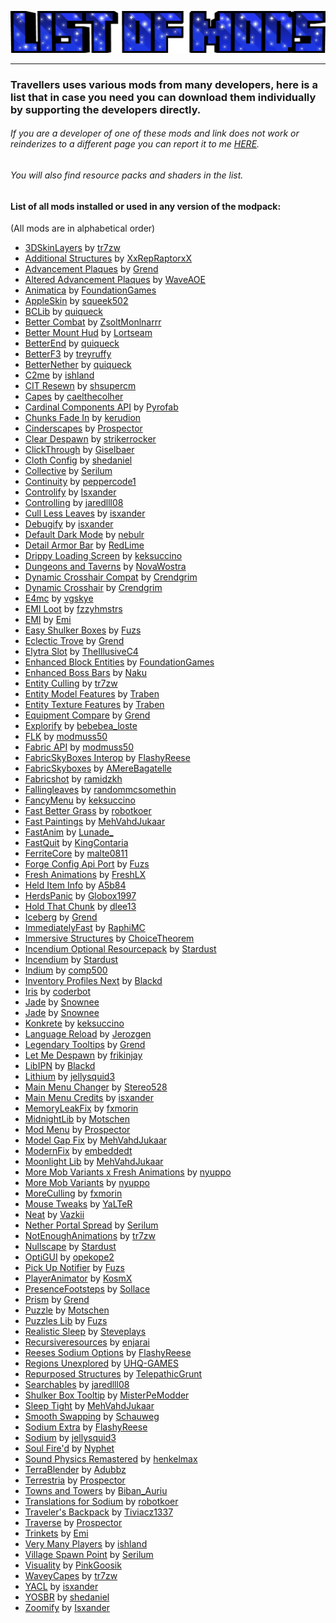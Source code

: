 ![](https://raw.githubusercontent.com/TravellersMC/Travellers/main/Banner/Modlist_Banner.png)

------------
### Travellers uses various mods from many developers, here is a list that in case you need you can download them individually by supporting the developers directly. 

###### If you are a developer of one of these mods and link does not work or reinderizes to a different page you can report it to me [HERE](https://github.com/TravellersMC/Travellers/issues).
###### You will also find resource packs and shaders in the list.
#### List of all mods installed or used in any version of the modpack:
(All mods are in alphabetical order)
- [3DSkinLayers](https://modrinth.com/mod/3dskinlayers) by [tr7zw](https://modrinth.com/user/tr7zw)
- [Additional Structures](https://modrinth.com/mod/additional-structures) by [XxRepRaptorxX](https://modrinth.com/user/XxRexRaptorxX)
- [Advancement Plaques](https://modrinth.com/mod/advancement-plaques) by [Grend](https://modrinth.com/user/Grend)
- [Altered Advancement Plaques](https://modrinth.com/resourcepack/altered-advancement-plaques) by [WaveAOE](https://modrinth.com/user/WaveAOE)
- [Animatica](https://modrinth.com/mod/animatica) by [FoundationGames](https://modrinth.com/user/FoundationGames)
- [AppleSkin](https://modrinth.com/mod/appleskin) by [squeek502](https://modrinth.com/user/squeek502)
- [BCLib](https://modrinth.com/mod/bclib) by [quiqueck](https://modrinth.com/user/quiqueck)
- [Better Combat](https://modrinth.com/mod/better-combat) by [ZsoltMonlnarrr](https://modrinth.com/user/ZsoltMolnarrr)
- [Better Mount Hud](https://modrinth.com/mod/better-mount-hud) by [Lortseam](https://modrinth.com/user/Lortseam)
- [BetterEnd](https://modrinth.com/mod/betterend) by [quiqueck](https://modrinth.com/user/quiqueck)
- [BetterF3](https://modrinth.com/mod/betterf3) by [treyruffy](https://modrinth.com/user/treyruffy)
- [BetterNether](https://modrinth.com/mod/betternether) by [quiqueck](https://modrinth.com/user/quiqueck)
- [C2me](https://modrinth.com/mod/c2me-fabric) by [ishland](https://modrinth.com/user/ishland)
- [CIT Resewn](https://modrinth.com/mod/cit-resewn) by [shsupercm](https://modrinth.com/user/shsupercm)
- [Capes](https://modrinth.com/mod/capes) by [caelthecolher](https://modrinth.com/user/caelthecolher)
- [Cardinal Components API](https://modrinth.com/mod/cardinal-components-api) by [Pyrofab](https://modrinth.com/user/Pyrofab)
- [Chunks Fade In](https://modrinth.com/mod/chunks-fade-in) by [kerudion](https://modrinth.com/user/kerudion)
- [Cinderscapes](https://modrinth.com/mod/cinderscapes) by [Prospector](https://modrinth.com/user/Prospector)
- [Clear Despawn](https://modrinth.com/mod/cleardespawn) by [strikerrocker](https://modrinth.com/user/strikerrocker)
- [ClickThrough](https://modrinth.com/mod/clickthrough) by [Giselbaer](https://modrinth.com/user/Giselbaer)
- [Cloth Config](https://modrinth.com/mod/cloth-config) by [shedaniel](https://modrinth.com/user/shedaniel)
- [Collective](https://modrinth.com/mod/collective) by [Serilum](https://modrinth.com/user/Serilum)
- [Continuity](https://modrinth.com/mod/continuity) by [peppercode1](https://modrinth.com/user/peppercode1)
- [Controlify](https://modrinth.com/mod/controlify) by [Isxander](https://modrinth.com/user/isxander)
- [Controlling](https://modrinth.com/mod/controlling) by [jaredlll08](https://modrinth.com/user/jaredlll08)
- [Cull Less Leaves](https://modrinth.com/mod/cull-less-leaves) by [isxander](https://modrinth.com/user/isxander)
- [Debugify](https://modrinth.com/mod/debugify) by [isxander](https://modrinth.com/user/isxander)
- [Default Dark Mode](https://modrinth.com/resourcepack/default-dark-mode) by [nebulr](https://modrinth.com/user/nebulr)
- [Detail Armor Bar](https://modrinth.com/mod/detail-armor-bar) by [RedLime](https://modrinth.com/user/RedLime)
- [Drippy Loading Screen](https://modrinth.com/mod/drippy-loading-screen) by [keksuccino](https://modrinth.com/user/keksuccino)
- [Dungeons and Taverns](https://modrinth.com/datapack/dungeons-and-taverns) by [NovaWostra](https://modrinth.com/user/NovaWostra)
- [Dynamic Crosshair Compat](https://modrinth.com/mod/dynamiccrosshaircompat) by [Crendgrim](https://modrinth.com/user/Crendgrim)
- [Dynamic Crosshair](https://modrinth.com/mod/dynamiccrosshair) by [Crendgrim](https://modrinth.com/user/Crendgrim)
- [E4mc](https://modrinth.com/mod/e4mc) by [vgskye](https://modrinth.com/user/vgskye)
- [EMI Loot](https://modrinth.com/mod/emi-loot) by [fzzyhmstrs](https://modrinth.com/user/fzzyhmstrs)
- [EMI](https://modrinth.com/mod/emi) by [Emi](https://modrinth.com/user/Emi)
- [Easy Shulker Boxes](https://modrinth.com/mod/easy-shulker-boxes) by [Fuzs](https://modrinth.com/user/Fuzs)
- [Eclectic Trove](https://modrinth.com/resourcepack/eclectic-trove-legendary-tooltips) by [Grend](https://modrinth.com/user/Grend)
- [Elytra Slot](https://modrinth.com/mod/elytra-slot) by [TheIllusiveC4](https://modrinth.com/user/TheIllusiveC4)
- [Enhanced Block Entities](https://modrinth.com/mod/ebe) by [FoundationGames](https://modrinth.com/user/FoundationGames)
- [Enhanced Boss Bars](https://modrinth.com/resourcepack/enhanced-boss-bars) by [Naku](https://modrinth.com/user/Naku)
- [Entity Culling](https://modrinth.com/mod/entityculling) by [tr7zw](https://modrinth.com/user/tr7zw)
- [Entity Model Features](https://modrinth.com/mod/entity-model-features) by [Traben](https://modrinth.com/user/Traben)
- [Entity Texture Features](https://modrinth.com/mod/entitytexturefeatures) by [Traben](https://modrinth.com/user/Traben)
- [Equipment Compare](https://modrinth.com/mod/equipment-compare) by [Grend](https://modrinth.com/user/Grend)
- [Explorify](https://modrinth.com/datapack/explorify) by [bebebea_loste](https://modrinth.com/user/bebebea_loste)
- [FLK](https://modrinth.com/mod/fabric-language-kotlin) by [modmuss50](https://modrinth.com/user/modmuss50)
- [Fabric API](https://modrinth.com/mod/fabric-api) by [modmuss50](https://modrinth.com/user/modmuss50)
- [FabricSkyBoxes Interop](https://modrinth.com/mod/fabricskyboxes-interop) by [FlashyReese](https://modrinth.com/user/FlashyReese)
- [FabricSkyboxes](https://modrinth.com/mod/fabricskyboxes) by [AMereBagatelle](https://modrinth.com/user/AMereBagatelle)
- [Fabricshot](https://modrinth.com/mod/fabrishot) by [ramidzkh](https://modrinth.com/user/ramidzkh)
- [Fallingleaves](https://modrinth.com/mod/fallingleaves) by [randommcsomethin](https://modrinth.com/user/randommcsomethin)
- [FancyMenu](https://modrinth.com/mod/fancymenu) by [keksuccino](https://modrinth.com/user/keksuccino)
- [Fast Better Grass](https://modrinth.com/resourcepack/fast-better-grass) by [robotkoer ](https://modrinth.com/user/robotkoer)
- [Fast Paintings](https://modrinth.com/mod/fast-paintings) by [MehVahdJukaar](https://modrinth.com/user/MehVahdJukaar)
- [FastAnim](https://modrinth.com/mod/fastanim) by [Lunade_](https://modrinth.com/user/Lunade_)
- [FastQuit](https://modrinth.com/mod/fastquit) by [KingContaria](https://modrinth.com/user/KingContaria)
- [FerriteCore](https://modrinth.com/mod/ferrite-core) by [malte0811](https://modrinth.com/user/malte0811)
- [Forge Config Api Port](https://modrinth.com/mod/forge-config-api-port) by [Fuzs](https://modrinth.com/user/Fuzs)
- [Fresh Animations](https://modrinth.com/resourcepack/fresh-animations) by [FreshLX](https://modrinth.com/user/FreshLX)
- [Held Item Info](https://modrinth.com/mod/held-item-info) by [A5b84](https://modrinth.com/user/A5b84)
- [HerdsPanic](https://modrinth.com/mod/herdspanic) by [Globox1997](https://modrinth.com/user/Globox1997)
- [Hold That Chunk](https://modrinth.com/mod/hold-that-chunk) by [dlee13](https://modrinth.com/user/dlee13)
- [Iceberg](https://modrinth.com/mod/iceberg) by [Grend](https://modrinth.com/user/Grend)
- [ImmediatelyFast](https://modrinth.com/mod/immediatelyfast) by [RaphiMC](https://modrinth.com/user/RaphiMC)
- [Immersive Structures](https://modrinth.com/mod/immersive-structures) by [ChoiceTheorem](https://modrinth.com/user/ChoiceTheorem)
- [Incendium Optional Resourcepack](https://modrinth.com/resourcepack/incendium-optional-resourcepack) by [Stardust](https://modrinth.com/user/Stardust)
- [Incendium](https://modrinth.com/mod/incendium) by [Stardust](https://modrinth.com/user/Stardust)
- [Indium](https://modrinth.com/mod/indium) by [comp500](https://modrinth.com/user/comp500)
- [Inventory Profiles Next](https://modrinth.com/mod/inventory-profiles-next) by [Blackd](https://modrinth.com/user/blackd)
- [Iris](https://modrinth.com/mod/iris) by [coderbot](https://modrinth.com/user/coderbot)
- [Jade](https://modrinth.com/mod/jade) by [Snownee](https://modrinth.com/user/Snownee)
- [Jade](https://modrinth.com/mod/jade) by [Snownee](https://modrinth.com/user/Snownee)
- [Konkrete](https://modrinth.com/mod/konkrete) by [keksuccino](https://modrinth.com/user/keksuccino)
- [Language Reload](https://modrinth.com/mod/language-reload) by [Jerozgen](https://modrinth.com/user/Jerozgen)
- [Legendary Tooltips](https://modrinth.com/mod/legendary-tooltips) by [Grend](https://modrinth.com/user/Grend)
- [Let Me Despawn](https://modrinth.com/plugin/lmd) by [frikinjay](https://modrinth.com/user/frikinjay)
- [LibIPN](https://modrinth.com/mod/libipn) by [Blackd](https://modrinth.com/user/blackd)
- [Lithium](https://modrinth.com/mod/lithium) by [jellysquid3](https://modrinth.com/user/jellysquid3)
- [Main Menu Changer](https://modrinth.com/mod/mainmenuchanger) by [Stereo528](https://modrinth.com/user/Stereo528)
- [Main Menu Credits](https://modrinth.com/mod/main-menu-credits) by [isxander](https://modrinth.com/user/isxander)
- [MemoryLeakFix](https://modrinth.com/mod/memoryleakfix) by [fxmorin](https://modrinth.com/user/fxmorin)
- [MidnightLib](https://modrinth.com/mod/midnightlib) by [Motschen](https://modrinth.com/user/Motschen)
- [Mod Menu](https://modrinth.com/mod/modmenu) by [Prospector](https://modrinth.com/user/Prospector)
- [Model Gap Fix](https://modrinth.com/mod/modelfix) by [MehVahdJukaar](https://modrinth.com/user/MehVahdJukaar)
- [ModernFix](https://modrinth.com/mod/modernfix) by [embeddedt](https://modrinth.com/user/embeddedt)
- [Moonlight Lib](https://modrinth.com/mod/moonlight) by [MehVahdJukaar](https://modrinth.com/user/MehVahdJukaar)
- [More Mob Variants x Fresh Animations](https://modrinth.com/resourcepack/more-mob-variants-fresh-animations-addon) by [nyuppo](https://modrinth.com/user/nyuppo)
- [More Mob Variants](https://modrinth.com/mod/more-mob-variants) by [nyuppo](https://modrinth.com/user/nyuppo)
- [MoreCulling](https://modrinth.com/mod/moreculling) by [fxmorin](https://modrinth.com/user/fxmorin)
- [Mouse Tweaks](https://modrinth.com/mod/mouse-tweaks) by [YaLTeR](https://modrinth.com/user/YaLTeR)
- [Neat](https://modrinth.com/mod/neat) by [Vazkii](https://modrinth.com/user/Vazkii)
- [Nether Portal Spread](https://modrinth.com/mod/nether-portal-spread) by [Serilum](https://modrinth.com/user/Serilum)
- [NotEnoughAnimations](https://modrinth.com/mod/not-enough-animations) by [tr7zw](https://modrinth.com/user/tr7zw)
- [Nullscape](https://modrinth.com/mod/nullscape) by [Stardust](https://modrinth.com/user/Stardust)
- [OptiGUI](https://modrinth.com/mod/optigui) by [opekope2](https://modrinth.com/user/opekope2)
- [Pick Up Notifier](https://modrinth.com/mod/pick-up-notifier) by [Fuzs](https://modrinth.com/user/Fuzs)
- [PlayerAnimator](https://modrinth.com/mod/playeranimator) by [KosmX](https://modrinth.com/user/KosmX)
- [PresenceFootsteps](https://modrinth.com/mod/presence-footsteps) by [Sollace](https://modrinth.com/user/Sollace)
- [Prism](https://modrinth.com/mod/prism-lib) by [Grend](https://modrinth.com/user/Grend)
- [Puzzle](https://modrinth.com/mod/puzzle) by [Motschen](https://modrinth.com/user/Motschen)
- [Puzzles Lib](https://modrinth.com/mod/puzzles-lib) by [Fuzs](https://modrinth.com/user/Fuzs)
- [Realistic Sleep](https://modrinth.com/mod/realisticsleep) by [Steveplays](https://modrinth.com/user/Steveplays)
- [Recursiveresources](https://modrinth.com/mod/recursiveresources) by [enjarai](https://modrinth.com/user/enjarai)
- [Reeses Sodium Options](https://modrinth.com/mod/reeses-sodium-options) by [FlashyReese](https://modrinth.com/user/FlashyReese)
- [Regions Unexplored](https://modrinth.com/mod/regions-unexplored) by [UHQ-GAMES](https://modrinth.com/user/UHQ-GAMES)
- [Repurposed Structures](https://modrinth.com/mod/repurposed-structures-fabric) by [TelepathicGrunt](https://modrinth.com/user/TelepathicGrunt)
- [Searchables](https://modrinth.com/mod/searchables) by [jaredlll08](https://modrinth.com/user/jaredlll08)
- [Shulker Box Tooltip](https://modrinth.com/mod/shulkerboxtooltip) by [MisterPeModder](https://modrinth.com/user/MisterPeModder)
- [Sleep Tight](https://modrinth.com/mod/sleep-tight) by [MehVahdJukaar](https://modrinth.com/user/MehVahdJukaar)
- [Smooth Swapping](https://modrinth.com/mod/smooth-swapping) by [Schauweg](https://modrinth.com/user/Schauweg)
- [Sodium Extra](https://modrinth.com/mod/sodium-extra) by [FlashyReese](https://modrinth.com/user/FlashyReese)
- [Sodium](https://modrinth.com/mod/sodium) by [jellysquid3](https://modrinth.com/user/jellysquid3)
- [Soul Fire'd](https://modrinth.com/mod/soul-fire-d) by [Nyphet](https://modrinth.com/user/Nyphet)
- [Sound Physics Remastered](https://modrinth.com/mod/sound-physics-remastered) by [henkelmax](https://modrinth.com/user/henkelmax)
- [TerraBlender](https://modrinth.com/mod/terrablender) by [Adubbz](https://modrinth.com/user/Adubbz)
- [Terrestria](https://modrinth.com/mod/terrestria) by [Prospector](https://modrinth.com/user/Prospector)
- [Towns and Towers](https://modrinth.com/mod/towns-and-towers ) by [Biban_Auriu](https://modrinth.com/user/Biban_Auriu)
- [Translations for Sodium](https://modrinth.com/resourcepack/translations-for-sodium) by [robotkoer](https://modrinth.com/user/robotkoer)
- [Traveler's Backpack](https://modrinth.com/mod/travelersbackpack) by [Tiviacz1337](https://modrinth.com/user/Tiviacz1337)
- [Traverse](https://modrinth.com/mod/traverse) by [Prospector](https://modrinth.com/user/Prospector)
- [Trinkets](https://modrinth.com/mod/trinkets) by [Emi](https://modrinth.com/user/Emi)
- [Very Many Players](https://modrinth.com/mod/vmp-fabric) by [ishland](https://modrinth.com/user/ishland)
- [Village Spawn Point](https://modrinth.com/mod/village-spawn-point) by [Serilum](https://modrinth.com/user/Serilum)
- [Visuality](https://modrinth.com/mod/visuality) by [PinkGoosik](https://modrinth.com/user/PinkGoosik)
- [WaveyCapes](https://modrinth.com/mod/wavey-capes) by [tr7zw](https://modrinth.com/user/tr7zw)
- [YACL](https://modrinth.com/mod/yacl) by [isxander](https://modrinth.com/user/isxander)
- [YOSBR](https://modrinth.com/mod/yosbr) by [shedaniel](https://modrinth.com/user/shedaniel)
- [Zoomify](https://modrinth.com/mod/zoomify) by [Isxander](https://modrinth.com/user/isxander)
